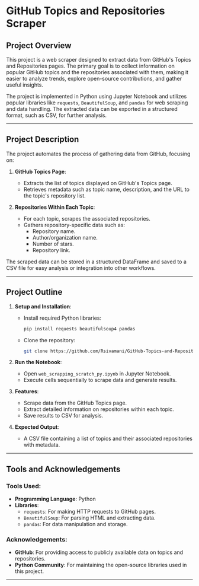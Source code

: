 # GitHub Topics and Repositories Scraper

## Project Overview
This project is a web scraper designed to extract data from GitHub's Topics and Repositories pages. The primary goal is to collect information on popular GitHub topics and the repositories associated with them, making it easier to analyze trends, explore open-source contributions, and gather useful insights.

The project is implemented in Python using Jupyter Notebook and utilizes popular libraries like `requests`, `BeautifulSoup`, and `pandas` for web scraping and data handling. The extracted data can be exported in a structured format, such as CSV, for further analysis.

---

## Project Description
The project automates the process of gathering data from GitHub, focusing on:

1. **GitHub Topics Page**:
   - Extracts the list of topics displayed on GitHub's Topics page.
   - Retrieves metadata such as topic name, description, and the URL to the topic's repository list.

2. **Repositories Within Each Topic**:
   - For each topic, scrapes the associated repositories.
   - Gathers repository-specific data such as:
     - Repository name.
     - Author/organization name.
     - Number of stars.
     - Repository link.

The scraped data can be stored in a structured DataFrame and saved to a CSV file for easy analysis or integration into other workflows.

---

## Project Outline
1. **Setup and Installation**:
   - Install required Python libraries:
     ```bash
     pip install requests beautifulsoup4 pandas
     ```
   - Clone the repository:
     ```bash
     git clone https://github.com/Rsivamani/GitHub-Topics-and-Repositories-Scraper.git
     ```

2. **Run the Notebook**:
   - Open `web_scrapping_scratch_py.ipynb` in Jupyter Notebook.
   - Execute cells sequentially to scrape data and generate results.

3. **Features**:
   - Scrape data from the GitHub Topics page.
   - Extract detailed information on repositories within each topic.
   - Save results to CSV for analysis.

4. **Expected Output**:
   - A CSV file containing a list of topics and their associated repositories with metadata.

---

## Tools and Acknowledgements
### Tools Used:
- **Programming Language**: Python
- **Libraries**:
  - `requests`: For making HTTP requests to GitHub pages.
  - `BeautifulSoup`: For parsing HTML and extracting data.
  - `pandas`: For data manipulation and storage.

### Acknowledgements:
- **GitHub**: For providing access to publicly available data on topics and repositories.
- **Python Community**: For maintaining the open-source libraries used in this project.

---


